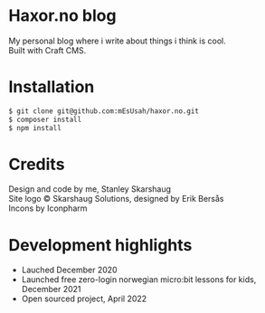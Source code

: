 # Haxor.no blog #
My personal blog where i write about things i think is cool.<br>
Built with Craft CMS.

# Installation #
```bash
$ git clone git@github.com:mEsUsah/haxor.no.git
$ composer install
$ npm install
```

# Credits #
Design and code by me, Stanley Skarshaug <br>
Site logo © Skarshaug Solutions, designed by Erik Bersås <br>
Incons by Iconpharm

# Development highlights #
- Lauched December 2020
- Launched free zero-login norwegian micro:bit lessons for kids, December 2021
- Open sourced project, April 2022